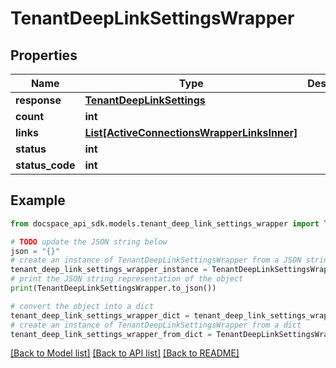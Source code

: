 # TenantDeepLinkSettingsWrapper

## Properties

Name | Type | Description | Notes
------------ | ------------- | ------------- | -------------
**response** | [**TenantDeepLinkSettings**](TenantDeepLinkSettings.md) |  | [optional] 
**count** | **int** |  | [optional] 
**links** | [**List[ActiveConnectionsWrapperLinksInner]**](ActiveConnectionsWrapperLinksInner.md) |  | [optional] 
**status** | **int** |  | [optional] 
**status_code** | **int** |  | [optional] 

## Example

```python
from docspace_api_sdk.models.tenant_deep_link_settings_wrapper import TenantDeepLinkSettingsWrapper

# TODO update the JSON string below
json = "{}"
# create an instance of TenantDeepLinkSettingsWrapper from a JSON string
tenant_deep_link_settings_wrapper_instance = TenantDeepLinkSettingsWrapper.from_json(json)
# print the JSON string representation of the object
print(TenantDeepLinkSettingsWrapper.to_json())

# convert the object into a dict
tenant_deep_link_settings_wrapper_dict = tenant_deep_link_settings_wrapper_instance.to_dict()
# create an instance of TenantDeepLinkSettingsWrapper from a dict
tenant_deep_link_settings_wrapper_from_dict = TenantDeepLinkSettingsWrapper.from_dict(tenant_deep_link_settings_wrapper_dict)
```
[[Back to Model list]](../README.md#documentation-for-models) [[Back to API list]](../README.md#documentation-for-api-endpoints) [[Back to README]](../README.md)


